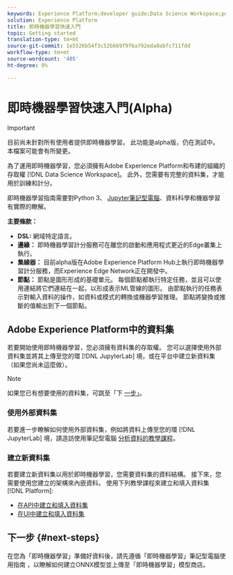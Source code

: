 ```yaml
---
keywords: Experience Platform;developer guide;Data Science Workspace;popular topics;Real time machine learning;
solution: Experience Platform
title: 即時機器學習快速入門
topic: Getting started
translation-type: tm+mt
source-git-commit: 1e5526b54f3c52b669f9f6a792eda0abfc711fdd
workflow-type: tm+mt
source-wordcount: '405'
ht-degree: 0%

---
```



# 即時機器學習快速入門(Alpha)

>[!IMPORTANT]
>目前尚未針對所有使用者提供即時機器學習。 此功能是alpha版，仍在測試中。 本檔案可能會有所變更。

為了運用即時機器學習，您必須擁有Adobe Experience Platform和布建的組織的存取權 [!DNL Data Science Workspace]。 此外，您需要有完整的資料集，才能用於訓練和計分。

即時機器學習指南需要對Python 3、 [Jupyter筆記型電腦](../jupyterlab/overview.md)、資料科學和機器學習有實際的瞭解。

**主要條款：**

- **DSL:** 網域特定語言。
- **邊緣：** 即時機器學習計分服務可在離您的啟動和應用程式更近的Edge叢集上執行。
- **集線器：** 目前alpha版在Adobe Experience Platform Hub上執行即時機器學習計分服務，而Experience Edge Network正在開發中。
- **節點：** 節點是圖形形成的基礎單元。 每個節點都執行特定任務，並且可以使用連結將它們連結在一起，以形成表示ML管線的圖形。 由節點執行的任務表示對輸入資料的操作，如資料或模式的轉換或機器學習推理。 節點將變換或推斷的值輸出到下一個節點。

## Adobe Experience Platform中的資料集

若要開始使用即時機器學習，您必須擁有資料集的存取權。 您可以選擇使用外部資料集並將其上傳至您的環 [!DNL JupyterLab] 境，或在平台中建立新資料集（如果您尚未這麼做）。

>[!NOTE]
>如果您已有想要使用的資料集，可跳至「下 [一步」](#next-steps)。

### 使用外部資料集

若要進一步瞭解如何使用外部資料集，例如將資料上傳至您的環 [!DNL JupyterLab] 境，請造訪使用筆記型電腦 [分析資料的教學課程](../jupyterlab/analyze-your-data.md#external-data)。

### 建立新資料集

若要建立新資料集以用於即時機器學習，您需要資料集的資料結構。 接下來，您需要使用您建立的架構來內嵌資料。 使用下列教學課程來建立和填入資料集 [!DNL Platform]:

- [在API中建立和填入資料集](../../catalog/datasets/create.md)
- [在UI中建立和填入資料集](../../ingestion/tutorials/ingest-batch-data.md)

## 下一步 {#next-steps}

在您為「即時機器學習」準備好資料後，請先遵循「即時機器學習」筆記型電腦使用指南 [](./rtml-authoring-notebook.md) ，以瞭解如何建立ONNX模型並上傳至「即時機器學習」模型商店。


